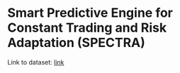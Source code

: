 # Smart Predictive Engine for Constant Trading and Risk Adaptation (SPECTRA)


Link to dataset: [link]([url](https://www.kaggle.com/datasets/debashis74017/nifty-50-minute-data/data?select=NIFTY+BANK_minute.csv))

